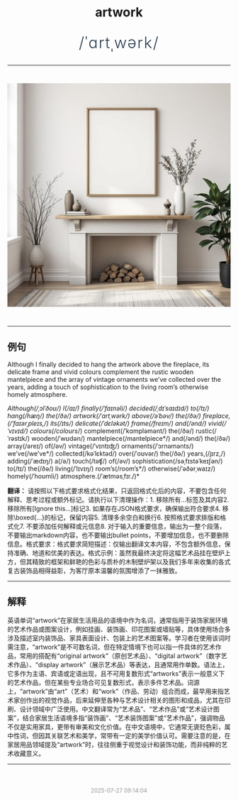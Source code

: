 <div align="center">

# artwork

<div style="margin: 30px 0;">
<h1 style="font-size: 2.5em; font-weight: 300; letter-spacing: 2px; margin: 0; color: #2c3e50;">
/ˈɑrtˌwərk/
</h1>
</div>

</div>

---

<div align="center" style="margin: 40px 0;">

![artwork](images/artwork.png)

</div>

---

## 例句

Although I finally decided to hang the artwork above the fireplace, its delicate frame and vivid colours complement the rustic wooden mantelpiece and the array of vintage ornaments we’ve collected over the years, adding a touch of sophistication to the living room’s otherwise homely atmosphere.

*Although(/ˌɔlˈðoʊ/) I(/aɪ/) finally(/ˈfaɪnəli/) decided(/ˌdɪˈsaɪdɪd/) to(/tɪ/) hang(/hæŋ/) the(/ðə/) artwork(/ˈɑrtˌwərk/) above(/əˈbəv/) the(/ðə/) fireplace,(/ˈfaɪərˌpleɪs,/) its(/ɪts/) delicate(/ˈdɛləkət/) frame(/freɪm/) and(/ənd/) vivid(/ˈvɪvɪd/) colours(/colours*/) complement(/ˈkɑmpləmənt/) the(/ðə/) rustic(/ˈrəstɪk/) wooden(/ˈwʊdən/) mantelpiece(/mantelpiece*/) and(/ənd/) the(/ðə/) array(/əreɪ/) of(/əv/) vintage(/ˈvɪntɪʤ/) ornaments(/ˈɔrnəmənts/) we’ve(/we’ve*/) collected(/kəˈlɛktəd/) over(/ˈoʊvər/) the(/ðə/) years,(/jɪrz,/) adding(/ˈædɪŋ/) a(/ə/) touch(/təʧ/) of(/əv/) sophistication(/səˌfɪstəˈkeɪʃən/) to(/tɪ/) the(/ðə/) living(/ˈlɪvɪŋ/) room’s(/room’s*/) otherwise(/ˈəðərˌwaɪz/) homely(/ˈhoʊmli/) atmosphere.(/ˈætməsˌfɪr./)*

**翻译：** 请按照以下格式要求格式化结果，只返回格式化后的内容，不要包含任何解释、思考过程或额外标记。请执行以下清理操作：1. 移除所有<think>...</think>标签及其内容2. 移除所有[Ignore this...]标记3. 如果存在JSON格式要求，确保输出符合要求4. 移除\boxed{...}的标记，保留内容5. 清理多余空白和换行6. 按照格式要求排版和格式化7. 不要添加任何解释或元信息8. 对于输入的重要信息，输出为一整个段落，不要输出markdown内容，也不要输出bullet points，不要增加信息，也不要删除信息。格式要求：格式要求简短描述：仅输出翻译文本内容，不包含额外信息，保持准确、地道和优美的表达。格式示例：虽然我最终决定将这幅艺术品挂在壁炉上方，但其精致的框架和鲜艳的色彩与质朴的木制壁炉架以及我们多年来收集的各式复古装饰品相得益彰，为客厅原本温馨的氛围增添了一抹雅致。

---

## 解释

英语单词“artwork”在家居生活用品的语境中作为名词，通常指用于装饰家居环境的艺术作品或图案设计，例如挂画、装饰画、印花图案或墙贴等，具体使用场合多涉及描述室内装饰品、家具表面设计、包装上的艺术图案等。学习者在使用该词时需注意，“artwork”是不可数名词，但在特定情境下也可以指一件具体的艺术作品，常用的搭配有“original artwork”（原创艺术品）、“digital artwork”（数字艺术作品）、“display artwork”（展示艺术品）等表达，且通常用作单数。语法上，它多作为主语、宾语或定语出现，且不可用复数形式“artworks”表示一般意义下的艺术作品，但在某些专业场合可见复数形式，表示多件艺术品。词源上，“artwork”由“art”（艺术）和“work”（作品、劳动）组合而成，最早用来指艺术家创作出的视觉作品，后来延伸至各种与艺术设计相关的图形和成品，尤其在印刷、设计领域中广泛使用。中文翻译常为“艺术品”、“艺术作品”或“艺术设计图案”，结合家居生活语境多指“装饰画”、“艺术装饰图案”或“艺术作品”，强调物品不仅是实用家具，更带有审美和文化价值。在中文语境中，它通常无褒贬色彩，属中性词，但因其关联艺术和美学，常带有一定的美学价值认可。需要注意的是，在家居用品领域提及“artwork”时，往往侧重于视觉设计和装饰功能，而非纯粹的艺术收藏意义。


---

<div align="center" style="margin-top: 50px;">
<small style="color: #999; font-size: 0.9em;">2025-07-27 09:14:04</small>
</div>
